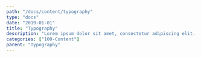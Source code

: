 ```yaml
---
path: "/docs/content/typography"
type: "docs"
date: "2019-01-01"
title: "Typography"
description: "Lorem ipsum dolor sit amet, consectetur adipiscing elit. Nunc tempus laoreet leo sit amet iaculis."
categories: ["100-Content"]
parent: "Typography"
---
```

